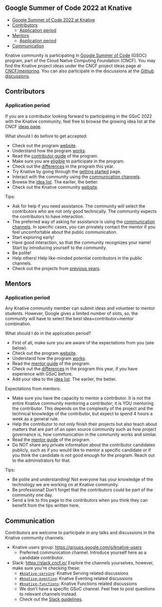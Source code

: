 ## Google Summer of Code 2022 at Knative

- [Google Summer of Code 2022 at Knative](#google-summer-of-code-2022-at-knative)
- [Contributors](#contributors)
  - [Application period](#application-period)
- [Mentors](#mentors)
  - [Application period](#application-period-1)
- [Communication](#communication)

Knative community is participating in [Google Summer of Code](https://summerofcode.withgoogle.com/) (GSOC) program, part of the Cloud Native Computing Foundation (CNCF). You may find the Knative project ideas under the CNCF project ideas page at [CNCF/mentoring](https://github.com/cncf/mentoring/blob/main/summerofcode/2022.md#knative). You can also participate in the discussions at the [Github discussions](https://github.com/cncf/mentoring/discussions).

## Contributors

### Application period

If you are a contributor looking forward to participating in the GSoC 2022 with the Knative community, feel free to
browse the growing idea list at the CNCF [ideas page](https://github.com/cncf/mentoring/blob/main/summerofcode/2022.md#knative).

What should I do before to get accepted:

* Check out the program [website](https://summerofcode.withgoogle.com/).
* Understand how the program [works](https://summerofcode.withgoogle.com/how-it-works).
* Read the [contributor guide](https://google.github.io/gsocguides/student/) of the program.
* Make sure you are [eligible](https://summerofcode.withgoogle.com/terms/contributor) to participate in the program.
* Check out the [differences](https://opensource.googleblog.com/2021/11/expanding-google-summer-of-code-in-2022.html)
  in the program this year.
* Try Knative by going through the [getting started](https://knative.dev/docs/getting-started/) page.
* Interact with the community using the [communication channels](#communication).
* Browse the [idea list](https://github.com/cncf/mentoring/blob/main/summerofcode/2022.md#knative). The earlier, the better.
* Check out the Knative community [website](https://knative.dev/docs/community/).

Tips:

* Ask for help if you need assistance. The community will select the contributors who are not only good technically.
  The community expects the contributors to have interaction.
* The preferred way of asking for assistance is using the [communication channels](#communication). In specific cases,
  you can privately contact the mentor if you feel uncomfortable about the public communication.
* Start exploring early!
* Have good interaction, so that the community recognizes your name! Start by introducing yourself to the community.
* Be polite!
* Help others! Help like-minded potential contributors in the public channels.
* Check out the projects from [previous years](https://summerofcode.withgoogle.com/archive).


## Mentors

### Application period

Any Knative community member can submit ideas and volunteer to mentor students. However, Google gives a limited number of
slots, so, the community will have to select the best idea+contributor+mentor combination.

What should I do in the application period?

* First of all, make sure you are aware of the expectations from you (see below).
* Check out the program [website](https://summerofcode.withgoogle.com/).
* Understand how the program [works](https://summerofcode.withgoogle.com/how-it-works).
* Read the [mentor guide](https://google.github.io/gsocguides/mentor/) of the program.
* Check out the [differences](https://opensource.googleblog.com/2021/11/expanding-google-summer-of-code-in-2022.html)
  in the program this year, if you have experience with GSoC before.
* Add your idea to the [idea list](https://github.com/cncf/mentoring/blob/main/summerofcode/2022.md#knative). The earlier, the better.

Expectations from mentors:

* Make sure you have the capacity to mentor a contributor. It is not the entire Knative community mentoring a
  contributor; it is YOU mentoring the contributor. This depends on the complexity of the project and the technical
  knowledge of the contributor, but expect to spend 4 hours a week as a general rule.
* Help the contributor to not only finish their projects but also teach about matters that are part of an open source
  community such as how project governance is, how communication in the community works and similar.
* Read the [mentor guide](https://google.github.io/gsocguides/mentor/) of the program.
* Do NOT share any private information about the contributor candidates publicly, such as if you would like to mentor a
  specific candidate or if you think the candidate is not good enough for the program. Reach out to the administrators for
  that.

Tips:

* Be polite and understanding! Not everyone has your knowledge of the technology we are working on at Knative community.
* Be professional! Don't forget that the contributors could be part of the community one day.
* Send a link to this page to the contributors when you think they can benefit from the tips written here.

## Communication

Contributors are welcome to participate in any talks and discussions in the Knative community channels.

* Knative users group: https://groups.google.com/g/knative-users
    * Preferred communication channel. Introduce yourself here as a candidate contributor.
* Slack: https://slack.cncf.io/ Explore the channels yourselves, however, make sure you're checking these:
    * [`#knative-serving`](https://cloud-native.slack.com/archives/C04LMU0AX60): Knative Serving related discussions
    * [`#knative-eventing`](https://cloud-native.slack.com/archives/C04LMU33V1S): Knative Eventing related discussions
    * [`#knative-functions`](https://cloud-native.slack.com/archives/C04LKEZUXEE): Knative Functions related discussions
    * We don't have a specific GSoC channel. Feel free to post questions to relevant channels instead.
    * Check out the [Slack guidelines](https://github.com/knative/community/blob/main/SLACK-GUIDELINES.md).
